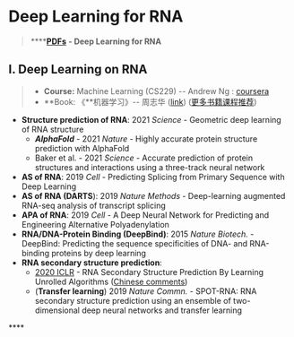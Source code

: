 # Deep Learning for RNA

> \*\*\*\*[**PDFs**](https://cloud.tsinghua.edu.cn/d/9553a9a553304ff7b311/?p=%2FDeep%20Learning%20on%20RNA&mode=list) **- Deep Learning for RNA**

## I. Deep Learning on RNA

> * **Course:**  Machine Learning \(CS229\) -- Andrew Ng : [coursera](https://www.coursera.org/learn/machine-learning)
> * **Book:    《**机器学习》-- 周志华 \([link](https://book.douban.com/subject/26708119/)\)  \([更多书籍课程推荐](https://lulab1.gitbook.io/training/appendix/appendix-i.keep-learning)\)

* **Structure prediction of RNA**: 2021 _Science_ - Geometric deep learning of RNA structure
  * _**AlphaFold**_ - 2021 _Nature_ - Highly accurate protein structure prediction with AlphaFold
  * Baker et al. - 2021 _Science_ - Accurate prediction of protein structures and interactions using a three-track neural network
* **AS of RNA**: 2019 _Cell_ - Predicting Splicing from Primary Sequence with Deep Learning
* **AS of RNA \(DARTS**\): 2019 _Nature Methods_ - Deep-learning augmented RNA-seq analysis of transcript splicing
* **APA of RNA**: 2019 _Cell_ - A Deep Neural Network for Predicting and Engineering Alternative Polyadenylation
* **RNA/DNA-Protein Binding \(DeepBind\)**: 2015 _Nature Biotech._ - DeepBind: Predicting the sequence specificities of DNA- and RNA-binding proteins by deep learning
* **RNA secondary structure prediction**: 
  * [2020 ICLR](https://openreview.net/forum?id=S1eALyrYDH) - RNA Secondary Structure Prediction By Learning Unrolled Algorithms \([Chinese comments](https://mp.weixin.qq.com/s/SSFOJfljhRZuOOTErNefig)\)
  * \(**Transfer learning**\) 2019 _Nature Commn._ - SPOT-RNA: RNA secondary structure prediction using an ensemble of two-dimensional deep neural networks and transfer learning

\*\*\*\*

